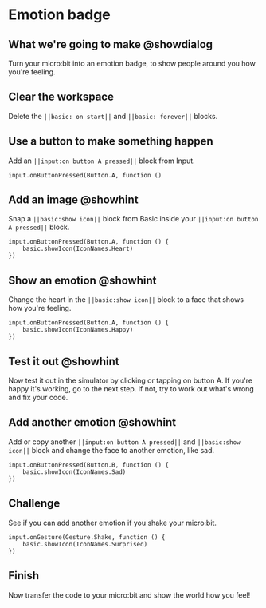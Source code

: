 
# Emotion badge
## What we're going to make @showdialog
Turn your micro:bit into an emotion badge, to show people around you how you're feeling.
## Clear the workspace
Delete the ``||basic: on start||`` and ``||basic: forever||`` blocks.
## Use a button to make something happen 
Add an ``||input:on button A pressed||`` block from Input.
```blocks
input.onButtonPressed(Button.A, function ()
```
    
## Add an image @showhint
Snap a ``||basic:show icon||`` block from Basic inside your ``||input:on button A pressed||`` block.
```blocks
input.onButtonPressed(Button.A, function () {
    basic.showIcon(IconNames.Heart)
})
```
## Show an emotion @showhint
Change the heart in the ``||basic:show icon||`` block to a face that shows how you're feeling.
```blocks
input.onButtonPressed(Button.A, function () {
    basic.showIcon(IconNames.Happy)
})
```
## Test it out @showhint
Now test it out in the simulator by clicking or tapping on button A.
If you're happy it's working, go to the next step.
If not, try to work out what's wrong and fix your code.
## Add another emotion @showhint
Add or copy another ``||input:on button A pressed||`` and ``||basic:show icon||`` block and change the face to another emotion, like sad.
```blocks
input.onButtonPressed(Button.B, function () {
    basic.showIcon(IconNames.Sad)
})
```
## Challenge
See if you can add another emotion if you shake your micro:bit.
```blocks
input.onGesture(Gesture.Shake, function () {
    basic.showIcon(IconNames.Surprised)
})
```
## Finish
Now transfer the code to your micro:bit and show the world how you feel!
